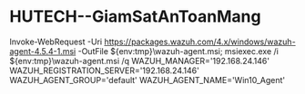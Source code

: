 # HUTECH--GiamSatAnToanMang


Invoke-WebRequest -Uri https://packages.wazuh.com/4.x/windows/wazuh-agent-4.5.4-1.msi -OutFile ${env:tmp}\wazuh-agent.msi; msiexec.exe /i ${env:tmp}\wazuh-agent.msi /q WAZUH_MANAGER='192.168.24.146' WAZUH_REGISTRATION_SERVER='192.168.24.146' WAZUH_AGENT_GROUP='default' WAZUH_AGENT_NAME='Win10_Agent' 

